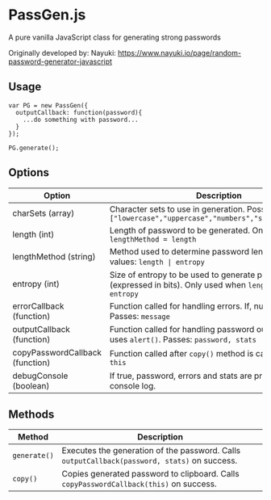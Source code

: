 # PassGen.js
A pure vanilla JavaScript class for generating strong passwords

Originally developed by: Nayuki:
https://www.nayuki.io/page/random-password-generator-javascript

## Usage
```
var PG = new PassGen({
  outputCallback: function(password){
    ...do something with password...
  }
});

PG.generate();
```

## Options
<table>
  <thead>
  <tr>
    <th>Option</th>
    <th>Description</th>
    <th>Default Value</th>
  </tr>
  </thead>
  <tbody>
  <tr>
    <td>charSets (array)</td>
    <td>Character sets to use in generation. Possible values: <code>["lowercase","uppercase","numbers","symbols","space"]</code></td>
    <td><code>["lowercase","uppercase","numbers","symbols"]</code></td>
  </tr>
    <tr>
      <td>length (int)</td>
      <td>Length of password to be generated. Only used when <code>lengthMethod = length</code></td>
      <td><code>10</code>
    <tr>
      <td>lengthMethod (string)</td>
      <td>Method used to determine password length. Possible values: <code>length | entropy</code></td>
      <td><code>length</code></td>
    </tr>
    <tr>
      <td>entropy (int)</td>
      <td>Size of entropy to be used to generate password (expressed in bits). Only used when <code>lengthMethod = entropy</code></td>
      <td><code>128</code>
    </tr>
    <tr>
      <td>errorCallback (function)</td>
      <td>Function called for handling errors. If, null, uses <code>alert()</code>. Passes: <code>message</code></td>
      <td><code>null</code></td>
    </tr>
     <tr>
      <td>outputCallback (function)</td>
      <td>Function called for handling password output. If, null, uses <code>alert()</code>. Passes: <code>password, stats</code></td>
      <td><code>null</code></td>
    </tr>
    <tr>
      <td>copyPasswordCallback (function)</td>
      <td>Function called after <code>copy()</code> method is called. Passes: <code>this</code></td>
      <td><code>null</code></td>
    </tr>
     <tr>
      <td>debugConsole (boolean)</td>
      <td>If true, password, errors and stats are printed to the console log.</td>
      <td><code>false</code></td>
    </tr>
  </tbody>
  </table>
  
## Methods

<table>
  <thead>
  <tr>
    <th>Method</th>
    <th>Description</th>
  </tr>
  </thead>
  <tbody>
    <tr>
      <td><code>generate()</code></td>
      <td>Executes the generation of the password. Calls <code>outputCallback(password, stats)</code> on success.
    </tr>
    <tr>
      <td><code>copy()</code></td>
      <td>Copies generated password to clipboard. Calls <code>copyPasswordCallback(this)</code> on success.
    </tr>
  </tbody>
</table>
